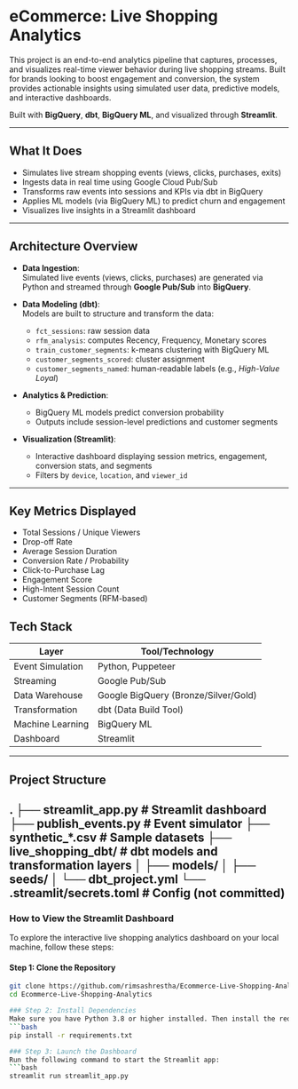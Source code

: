 
# eCommerce: Live Shopping Analytics

This project is an end-to-end analytics pipeline that captures, processes, and visualizes real-time viewer behavior during live shopping streams. Built for brands looking to boost engagement and conversion, the system provides actionable insights using simulated user data, predictive models, and interactive dashboards.

Built with **BigQuery**, **dbt**, **BigQuery ML**, and visualized through **Streamlit**.

---

## What It Does

- Simulates live stream shopping events (views, clicks, purchases, exits)
- Ingests data in real time using Google Cloud Pub/Sub
- Transforms raw events into sessions and KPIs via dbt in BigQuery
- Applies ML models (via BigQuery ML) to predict churn and engagement
- Visualizes live insights in a Streamlit dashboard

---
##  Architecture Overview

- **Data Ingestion**:  
  Simulated live events (views, clicks, purchases) are generated via Python and streamed through **Google Pub/Sub** into **BigQuery**.

- **Data Modeling (dbt)**:  
  Models are built to structure and transform the data:
  - `fct_sessions`: raw session data
  - `rfm_analysis`: computes Recency, Frequency, Monetary scores
  - `train_customer_segments`: k-means clustering with BigQuery ML
  - `customer_segments_scored`: cluster assignment
  - `customer_segments_named`: human-readable labels (e.g., *High-Value Loyal*)

- **Analytics & Prediction**:
  - BigQuery ML models predict conversion probability
  - Outputs include session-level predictions and customer segments

- **Visualization (Streamlit)**:  
  - Interactive dashboard displaying session metrics, engagement, conversion stats, and segments
  - Filters by `device`, `location`, and `viewer_id`

---

## Key Metrics Displayed

- Total Sessions / Unique Viewers  
- Drop-off Rate  
- Average Session Duration  
- Conversion Rate / Probability  
- Click-to-Purchase Lag  
- Engagement Score  
- High-Intent Session Count  
- Customer Segments (RFM-based)

## Tech Stack

| Layer            | Tool/Technology                         |
|------------------|------------------------------------------|
| Event Simulation | Python, Puppeteer                       |
| Streaming        | Google Pub/Sub                          |
| Data Warehouse   | Google BigQuery (Bronze/Silver/Gold)    |
| Transformation   | dbt (Data Build Tool)                   |
| Machine Learning | BigQuery ML                             |
| Dashboard        | Streamlit                               |

---
## Project Structure
.
├── streamlit_app.py              # Streamlit dashboard
├── publish_events.py            # Event simulator
├── synthetic_*.csv              # Sample datasets
├── live_shopping_dbt/           # dbt models and transformation layers
│   ├── models/
│   ├── seeds/
│   └── dbt_project.yml
└── .streamlit/secrets.toml      # Config (not committed)
---
### How to View the Streamlit Dashboard

To explore the interactive live shopping analytics dashboard on your local machine, follow these steps:

#### Step 1: Clone the Repository
```bash
git clone https://github.com/rimsashrestha/Ecommerce-Live-Shopping-Analytics.git
cd Ecommerce-Live-Shopping-Analytics

### Step 2: Install Dependencies
Make sure you have Python 3.8 or higher installed. Then install the required Python packages:
```bash
pip install -r requirements.txt

### Step 3: Launch the Dashboard
Run the following command to start the Streamlit app:
```bash
streamlit run streamlit_app.py



